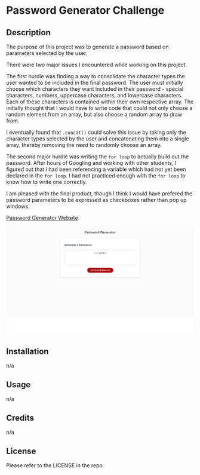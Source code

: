 # Password Generator Challenge

## Description

The purpose of this project was to generate a password based on parameters selected by the user.

There were two major issues I encountered while working on this project.

The first hurdle was finding a way to consolidate the character types the user wanted to be included in the final password. The user must initially choose which characters they want included in their password - special characters, numbers, uppercase characters, and lowercase characters. Each of these characters is contained within their own respective array. The initially thought that I would have to write code that could not only choose a random element from an array, but also choose a random array to draw from.

I eventually found that `.concat()` could solve this issue by taking only the character types selected by the user and concatenating them into a single array, thereby removing the need to randomly choose an array.

The second major hurdle was writing the `for loop` to actually build out the password. After hours of Googling and working with other students, I figured out that I had been referencing a variable which had not yet been declared in the `for loop`. I had not practiced enough with the `for loop` to know how to write one correctly. 

I am pleased with the final product, though I think I would have prefered the password parameters to be expressed as checkboxes rather than pop up windows. 

[Password Generator Website](https://zberkley88.github.io/password-generator-challenge/)

![Password Generator Website Preview](/assets/webapp-preview.jpg)

## Installation

n/a 

## Usage

n/a

## Credits

n/a

## License

Please refer to the LICENSE in the repo.
